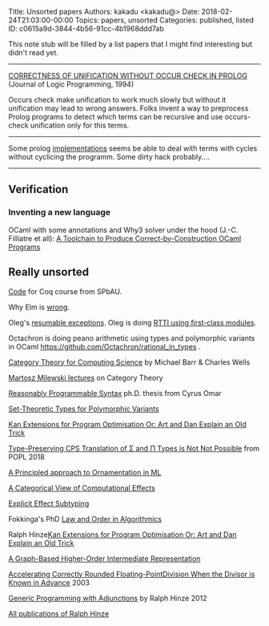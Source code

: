 Title: Unsorted papers
Authors: kakadu <kakadu@>
Date: 2018-02-24T21:03:00-00:00
Topics: papers, unsorted
Categories: published, listed
ID: c0615a9d-3844-4b56-91cc-4b1968ddd7ab


This note stub will be filled by a list papers that I might find 
interesting but didn't read yet.

---

[CORRECTNESS OF UNIFICATION WITHOUT OCCUR CHECK IN PROLOG](https://www.sciencedirect.com/science/article/pii/0743106694900485) (Journal of Logic Programming, 1994)

Occurs check make unification to work much slowly but without it unification may 
lead to wrong answers. Folks invent a way to preprocess Prolog programs to detect
which terms can be recursive and use occurs-check unification only for this terms.

---

Some prolog [implementations](https://sicstus.sics.se/sicstus/docs/3.12.8/html/sicstus/Occur.html) seems be able to deal with terms with cycles without cyclicing the programm. Some dirty hack probably....

---

## Verification

### Inventing a new language

OCaml with some annotations and Why3 solver under the hood (J.-C. Filliatre et all): [A Toolchain to Produce Correct-by-Construction OCaml Programs](https://hal.inria.fr/hal-01783851/file/main.pdf) 


## Really unsorted

[Code](https://github.com/dboulytchev/coq-supplementary) for Coq course from SPbAU.

Why Elm is [wrong](http://reasonablypolymorphic.com/blog/elm-is-wrong/).

Oleg's [resumable exceptions](http://okmij.org/ftp/ML/#resumable-exn).
Oleg is doing [RTTI using first-class modules](http://okmij.org/ftp/ML/first-class-modules/generics.ml).

Octachron is doing peano arithmetic using types and polymorphic variants in OCaml https://github.com/Octachron/rational_in_types .

[Category Theory for Computing Science](http://www.math.mcgill.ca/triples/Barr-Wells-ctcs.pdf) by Michael Barr & Charles Wells

[Martosz Milewski lectures](https://www.youtube.com/watch?v=I8LbkfSSR58&list=PLbgaMIhjbmEnaH_LTkxLI7FMa2HsnawM_) on Category Theory

[Reasonably Programmable Syntax](https://www.cs.cmu.edu/~comar/omar-thesis.pdf) ph.D. thesis from Cyrus Omar

[Set-Theoretic Types for Polymorphic Variants](https://arxiv.org/pdf/1606.01106v1.pdf)

[Kan Extensions for Program Optimisation Or: Art and Dan Explain an Old Trick](https://www.cs.ox.ac.uk/ralf.hinze/Kan.pdf)

[Type-Preserving CPS Translation of Σ and Π Types is Not Not Possible](https://williamjbowman.com/resources/cps-sigma.pdf) from POPL 2018

[A Principled approach to Ornamentation in ML](http://pauillac.inria.fr/~remy/ornaments/mlorn-2017-09.pdf)

[A Categorical View of Computational Effects](https://www.youtube.com/watch?v=6t6bsWVOIzs)

[Explicit Effect Subtyping](https://people.cs.kuleuven.be/%7Etom.schrijvers/Research/papers/esop2018.pdf)


Fokkinga's PhD [Law and Order in Algorithmics](https://pdfs.semanticscholar.org/7ca8/326eb63f32502c0fc2324b6217a7bc7e8af4.pdf)

Ralph Hinze[Kan Extensions for Program Optimisation Or: Art and Dan Explain an Old Trick](https://www.cs.ox.ac.uk/ralf.hinze/Kan.pdf)

[A  Graph-Based  Higher-Order  Intermediate  Representation](http://compilers.cs.uni-saarland.de/papers/lkh15_cgo.pdf)

[Accelerating Correctly Rounded Floating-PointDivision When the Divisor is Known in Advance](http://perso.ens-lyon.fr/nicolas.brisebarre/Publi/fpdivision.pdf) 2003

[Generic Programming with Adjunctions](http://www.cs.ox.ac.uk/ralf.hinze/LN.pdf) by Ralph Hinze 2012

[All publications of Ralph Hinze](http://www.cs.ox.ac.uk/ralf.hinze/publications/index.html)


